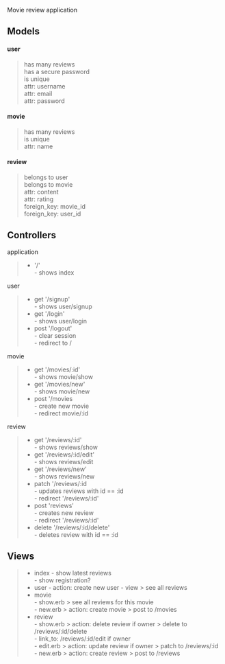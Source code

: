 Movie review application

## Models
#### user  
> has many reviews  
has a secure password  
is unique  
attr: username  
attr: email  
attr: password         

#### movie  
> has many reviews  
is unique  
attr: name  

#### review  
> belongs to user  
belongs to movie  
attr: content  
attr: rating  
foreign_key: movie_id  
foreign_key: user_id  

## Controllers

application  
>- '/'  
    - shows index

user  
>- get '/signup'   
    - shows user/signup  
>- get '/login'  
    - shows user/login
>- post '/logout'  
    - clear session  
    - redirect to /

movie
>-  get '/movies/:id'  
    - shows movie/show  
>- get '/movies/new'  
    - shows movie/new  
>- post '/movies  
    - create new movie  
    - redirect movie/:id  

review
>- get '/reviews/:id'  
    - shows reviews/show  
>- get '/reviews/:id/edit'  
    - shows reviews/edit  
>- get '/reviews/new'  
    - shows reviews/new  
>- patch '/reviews/:id  
    - updates reviews with id == :id  
    - redirect '/reviews/:id'  
>- post 'reviews'  
    - creates new review  
    - redirect '/reviews/:id'  
>- delete '/reviews/:id/delete'  
    - deletes review with id == :id  

## Views
>- index 
    - show latest reviews  
    - show registration?  
>- user
    - action: create new user
    - view > see all reviews    
>- movie    
    - show.erb > see all reviews for this movie  
    - new.erb > action: create movie > post to /movies
>- review  
    - show.erb > action: delete review if owner > delete to /reviews/:id/delete  
    - link_to: /reviews/:id/edit if owner  
    - edit.erb > action: update review if owner > patch to /reviews/:id  
    - new.erb > action: create review > post to /reviews




